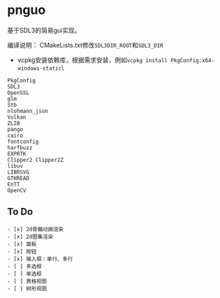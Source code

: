 ﻿# pnguo
基于SDL3的简易gui实现。

编译说明：
CMakeLists.txt修改`SDL3DIR_ROOT`和`SDL3_DIR`

- vcpkg安装依赖库，根据需求安装，例如`vcpkg install PkgConfig:x64-windows-static`\
```
PkgConfig
SDL3
OpenSSL
glm
Stb
nlohmann_json
Vulkan
ZLIB
pango
cairo
fontconfig
harfbuzz
EXPRTK
Clipper2 Clipper2Z
libuv
LIBRSVG
GTHREAD
EnTT
OpenCV
```

## To Do 
	- [x] 2d骨骼动画渲染
	- [x] 2d图集渲染
	- [x] 面板
	- [x] 按钮
	- [x] 输入框：单行、多行
	- [ ] 多选框
	- [ ] 单选框
	- [ ] 表格视图
	- [ ] 树形视图